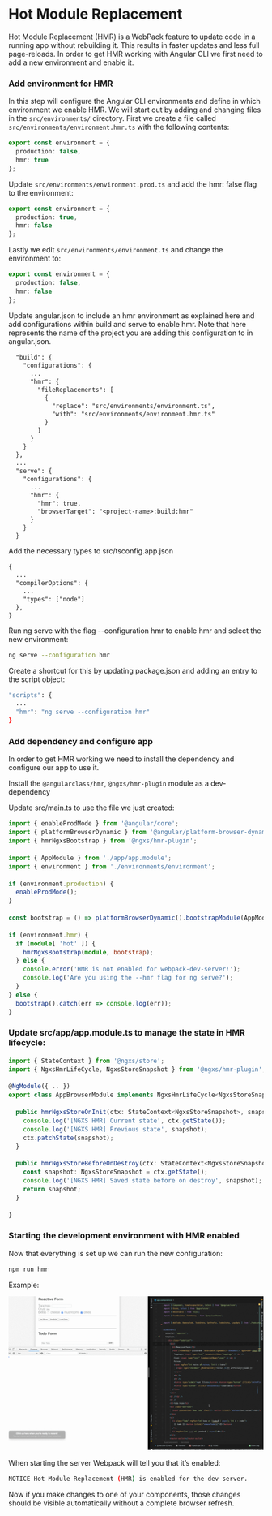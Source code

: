 # Hot Module Replacement

Hot Module Replacement (HMR) is a WebPack feature to update code in a running app without rebuilding it. This results in faster updates and less full page-reloads.
In order to get HMR working with Angular CLI we first need to add a new environment and enable it.

### Add environment for HMR

In this step will configure the Angular CLI environments and define in which environment we enable HMR.
We will start out by adding and changing files in the `src/environments/` directory.
First we create a file called `src/environments/environment.hmr.ts` with the following contents:

```ts
export const environment = {
  production: false,
  hmr: true
};
```

Update `src/environments/environment.prod.ts` and add the hmr: false flag to the environment:

```ts
export const environment = {
  production: true,
  hmr: false
};
```

Lastly we edit `src/environments/environment.ts` and change the environment to:

```ts
export const environment = {
  production: false,
  hmr: false
};
```

Update angular.json to include an hmr environment as explained here and add configurations within build and serve to enable hmr.
Note that <project-name> here represents the name of the project you are adding this configuration to in angular.json.

```text
  "build": {
    "configurations": {
      ...
      "hmr": {
        "fileReplacements": [
          {
            "replace": "src/environments/environment.ts",
            "with": "src/environments/environment.hmr.ts"
          }
        ]
      }
    }
  },
  ...
  "serve": {
    "configurations": {
      ...
      "hmr": {
        "hmr": true,
        "browserTarget": "<project-name>:build:hmr"
      }
    }
  }
```

Add the necessary types to src/tsconfig.app.json

```text
{
  ...
  "compilerOptions": {
    ...
    "types": ["node"]
  },
}
```

Run ng serve with the flag --configuration hmr to enable hmr and select the new environment:

```bash
ng serve --configuration hmr
```

Create a shortcut for this by updating package.json and adding an entry to the script object:

```bash
"scripts": {
  ...
  "hmr": "ng serve --configuration hmr"
}
```

### Add dependency and configure app

In order to get HMR working we need to install the dependency and configure our app to use it.

Install the `@angularclass/hmr`, `@ngxs/hmr-plugin` module as a dev-dependency

Update src/main.ts to use the file we just created:

```ts
import { enableProdMode } from '@angular/core';
import { platformBrowserDynamic } from '@angular/platform-browser-dynamic';
import { hmrNgxsBootstrap } from '@ngxs/hmr-plugin';

import { AppModule } from './app/app.module';
import { environment } from './environments/environment';

if (environment.production) {
  enableProdMode();
}

const bootstrap = () => platformBrowserDynamic().bootstrapModule(AppModule);

if (environment.hmr) {
  if (module[ 'hot' ]) {
    hmrNgxsBootstrap(module, bootstrap);
  } else {
    console.error('HMR is not enabled for webpack-dev-server!');
    console.log('Are you using the --hmr flag for ng serve?');
  }
} else {
  bootstrap().catch(err => console.log(err));
}
```

### Update src/app/app.module.ts to manage the state in HMR lifecycle:

```ts
import { StateContext } from '@ngxs/store';
import { NgxsHmrLifeCycle, NgxsStoreSnapshot } from '@ngxs/hmr-plugin';

@NgModule({ .. })
export class AppBrowserModule implements NgxsHmrLifeCycle<NgxsStoreSnapshot> {

  public hmrNgxsStoreOnInit(ctx: StateContext<NgxsStoreSnapshot>, snapshot: NgxsStoreSnapshot) {
    console.log('[NGXS HMR] Current state', ctx.getState());
    console.log('[NGXS HMR] Previous state', snapshot);
    ctx.patchState(snapshot);
  }

  public hmrNgxsStoreBeforeOnDestroy(ctx: StateContext<NgxsStoreSnapshot>): NgxsStoreSnapshot  {
    const snapshot: NgxsStoreSnapshot = ctx.getState();
    console.log('[NGXS HMR] Saved state before on destroy', snapshot);
    return snapshot;
  }

}
```

### Starting the development environment with HMR enabled

Now that everything is set up we can run the new configuration:

```bash
npm run hmr
```

Example:

![hmr](../assets/hmr.gif)

When starting the server Webpack will tell you that it’s enabled:

```bash
NOTICE Hot Module Replacement (HMR) is enabled for the dev server.
```

Now if you make changes to one of your components, those changes should be visible automatically without a complete browser refresh.
